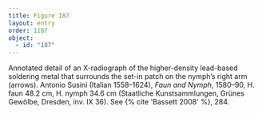 ```yaml
---
title: Figure 187
layout: entry
order: 1187
object:
  - id: "187"
---
```


Annotated detail of an X-radiograph of the higher-density lead-based soldering metal that surrounds the set-in patch on the nymph’s right arm (arrows). Antonio Susini (Italian 1558–1624), *Faun and Nymph*, 1580–90, H. faun 48.2 cm, H. nymph 34.6 cm (Staatliche Kunstsammlungen, Grünes Gewölbe, Dresden, inv. IX 36). See {% cite 'Bassett 2008' %}, 284.
